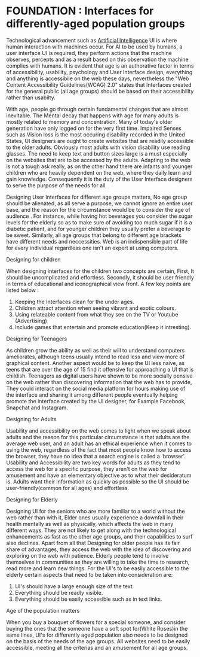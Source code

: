 # FOUNDATION : Interfaces for differently-aged population groups

Technological advancement such as [Artificial Intelligence](https://en.wikipedia.org/wiki/Artificial_intelligence) UI is where human interaction with machines occur. For AI to be used by humans, a user interface UI is required, they perform actions that the machine observes, percepts and as a result based on this observation the machine complies with humans. It is evident that age is an authorative factor in terms of accessibility, usability, psychology and User Interface design, everything and anything is accessibile on the web these days, nevertheless the "Web Content Accessibility Guidelines(WCAG) 2.0" states that Interfaces created for the general public (all age groups) should be based on their accessibility rather than usabilty.

With age, people go through certain fundamental changes that are almost inevitable. The Mental decay that happens with age for many adults is mostly related to memory and concentration. Many of today's older generation have only logged on for the very first time. Impaired Senses such as Vision loss is the most occuring disability recorded in the United States, UI designers are ought to create websites that are readily accessible to the older adults. Obviously most adults with vision disability use reading glasses. The need to keep text and button sizes large is a must especially on the websites that are to be accessed by the adults. Adapting to the web is not a tough ask really, as on the other hand there are infants and younger children who are heavily dependent on the web, where they daily learn and gain knowledge. Consequently it is the duty of the User Interface designers to serve the purpose of the needs for all.

Designing User Interfaces for different age groups matters, No age group should be alienated, as all serve a purpose, we cannot ignore an entire user base, and the reason for the circumstance would be to consider the age of audience . For instance, while having hot beverages you consider the sugar levels for the elderly so as to make sure of avoiding too much sugar if it is a diabetic patient, and for younger children they usually prefer a beverage to be sweet. Similarly, all age groups that belong to different age brackets have different needs and neccessities. Web is an indispensible part of life for every individual regardless one isn't an expert at using computers.

Designing for children

When designing interfaces for the children two concepts are certain, First, It should be uncomplicated and effortless. Secondly, it should be user friendly in terms of educational and iconographical view front. A few key points are listed below : 
1. Keeping the Interfaces clean for the under ages.
2. Children attract attention when seeing vibrant and exotic colours.
3. Using relateable content from what they see on the TV or Youtube (Advertising) 
4. Include games that entertain and promote education(Keep it intresting).

Designing for Teenagers

As children grow the ability as well as their will to understand computers ameliorates, although teens usually intend to read less and view more of graphical content. Another aspect would be to keep the UI less naive, as teens that are over the age of 15 find it offensive for approaching a UI that is childish. Teenagers as digital users have shown to be more socially pensive on the web rather than discovering information that the web has to provide, They could interact on the social media platform for hours making use of the interface and sharing it among different people eventually helping promote the interface created by the UI designer, for Example Facebook, Snapchat and Instagram.

Designing for Adults

Usability and accessibility on the web comes to light when we speak about adults and the reason for this particular circumstance is that adults are the average web user, and an adult has an ethical experience when it comes to using the web, regardless of the fact that most people know how to access the browser, they have no idea that a search engine is called a 'browser'. Usability and Accessibility are two key words for adults as they tend to access the web for a specific purpose, they aren't on the web for amusement and have an elementary objective as to what their desideratum is. Adults want their information as quickly as possible so the UI should be user-friendly(common for all ages) and effortless.

Designing for Elderly

Designing UI for the seniors who are more familiar to a world without the web rather than with it, Elder ones usually experience a downfall in their health mentally as well as physically, which affects the web in many different ways. They are not likely to get along with the technological enhancements as fast as the other age groups, and their capabilities to surf also declines. Apart from all that Designing for older people has its fair share of advantages, they access the web with the idea of discovering and exploring on the web with patience. Elderly people tend to involve themselves in communities as they are willing to take the time to research, read more and learn new things. For the UI's to be easily accessible to the elderly certain aspects that need to be taken into consideration are:
1. UI's should have a large enough size of the text.
2. Everything should be readly visible.
3. Everything should be easily accessible such as in text links.

Age of the population matters

When you buy a bouquet of flowers for a special someone, and consider buying the ones that the someone have a soft spot for(White Roses)in the same lines, UI's for differently aged population also needs to be designed on the basis of the needs of the age groups. All websites need to be easily accessible, meeting all the criterias and an amusement for all age groups.
